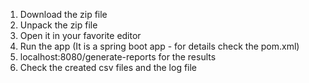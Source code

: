 1. Download the zip file
2. Unpack the zip file
3. Open it in your favorite editor
4. Run the app (It is a spring boot app - for details check the pom.xml)
5. localhost:8080/generate-reports for the results
6. Check the created csv files and the log file
